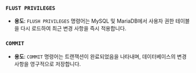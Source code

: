 
### `FLUST PRIVILEGES` 

 - **용도**: `FLUSH PRIVILEGES` 명령어는 MySQL 및 MariaDB에서 사용자 권한 테이블을 다시 로드하여 최근 변경 사항을 즉시 적용합니다.

### `COMMIT`

- **용도**: `COMMIT` 명령어는 트랜잭션이 완료되었음을 나타내며, 데이터베이스의 변경 사항을 영구적으로 저장합니다.